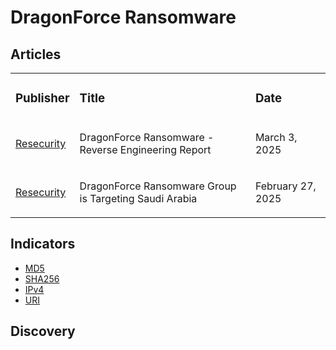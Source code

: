 # DragonForce Ransomware

## Articles
<table>
  <tr>
    <td>
      <h3>Publisher</h3>
    </td>
    <td>
      <h3>Title</h3>
    </td>
    <td>
      <h3>Date</h3>
    </td>
  </tr>
  <tr>
    <td>
      <a href="https://www.resecurity.com/blog/article/dragonforce-ransomware-reverse-engineering-report">Resecurity</a>
    </td>
    <td>
      <p>DragonForce Ransomware - Reverse Engineering Report</p>
    </td>
    <td>
      March 3, 2025
    </td>
  </tr>
  <tr>
    <td>
      <a href="https://www.resecurity.com/blog/article/dragonforce-ransomware-group-is-targeting-saudi-arabia">Resecurity</a>
    </td>
    <td>
      <p>DragonForce Ransomware Group is Targeting Saudi Arabia</p>
    </td>
    <td>
      <p>February 27, 2025</p>
    </td>
  </tr>
</table>


## Indicators
- <a href="https://github.com/PudgyDragon/IOCs/blob/main/All/DragonForce%20Ransomware/samples.md5">MD5</a>
- <a href="https://github.com/PudgyDragon/IOCs/blob/main/All/DragonForce%20Ransomware/samples.sha256">SHA256</a>
- <a href="https://github.com/PudgyDragon/IOCs/blob/main/All/DragonForce%20Ransomware/IPv4.txt">IPv4</a>
- <a href="https://github.com/PudgyDragon/IOCs/blob/main/All/DragonForce%20Ransomware/uri.txt">URI</a>

## Discovery
